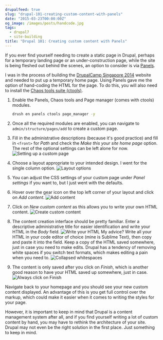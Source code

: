 ```yaml
---
drupalfeed: true
slug: "drupal-101-creating-custom-content-with-panels"
date: "2015-03-23T00:00:00Z"
og_image: /images/posts/handcode.jpg
tags:
  - drupal7
  - site-building
title: "Drupal 101: Creating custom content with Panels"
---
```


If you ever find yourself needing to create a static page in Drupal, perhaps for a temporary landing page or an under-construction page, while the site is being fleshed out behind the scenes, an option to consider is via [Panels](https://www.drupal.org/project/panels).

I was in the process of building the [DrupalCamp Singapore 2014](/blog/the-one-where-people-get-a-say/) website and needed to put up a temporary home page. Using Panels gave me the option of hand-coding the HTML for the page. To do this, you will also need to install the [Chaos tools suite (ctools)](https://www.drupal.org/project/ctools).

1. <p class="no-margin">Enable the Panels, Chaos tools and Page manager (comes with ctools) modules.</p>

   ```bash
   drush en panels ctools page_manager -y
   ```

2. Once all the required modules are enabled, you can navigate to `admin/structure/pages/add` to create a custom page.
3. Fill in the administrative descriptions (because it's good practice) and fill in `<front>` for _Path_ and check the _Make this your site home page_ option. The rest of the optional settings can be left alone for now.
   ![Setting up a custom page](/images/posts/custom-content/ccpanels-2.jpg)
4. Choose a layout appropriate to your intended design. I went for the single column option.
   ![Layout options](/images/posts/custom-content/ccpanels-3.jpg)
5. You can adjust the CSS settings of your custom page under _Panel settings_ if you want to, but I just went with the defaults.
6. Hover over the gear icon on the top left corner of your layout and click on _Add content_.
   ![Add content](/images/posts/custom-content/ccpanels-4.jpg)
7. Click on _New custom content_ as this allows you to write your own HTML content.
   ![Create custom content](/images/posts/custom-content/ccpanels-5.jpg)
8. The content creation interface should be pretty familiar. Enter a descriptive administrative title for easier identification and write your HTML in the _Body_ field.
   ![Write your HTML](/images/posts/custom-content/ccpanels-6.jpg)
   My advice? Write all your HTML in your code editor of choice (mine is Sublime Text), then copy and paste it into the field. Keep a copy of the HTML saved somewhere, just in case you need to make edits. Drupal has a tendency of removing white spaces if you switch text formats, which makes editing a pain when you need to.
   ![Collapsed whitespaces](/images/posts/custom-content/ccpanels-7.jpg)
9. The content is only saved after you click on _Finish_, which is another good reason to have your HTML saved up somewhere, just in case.
   ![Always click on Finish](/images/posts/custom-content/ccpanels-8.jpg)

Navigate back to your homepage and you should see your new custom content displayed. An advantage of this is you get full control over the markup, which could make it easier when it comes to writing the styles for your page.

However, it is important to keep in mind that Drupal is a content management system after all, and if you find yourself writing a lot of custom content by hand, you may have to rethink the architecture of your site. Drupal may not even be the right solution in the first place. Just something to keep in mind.
